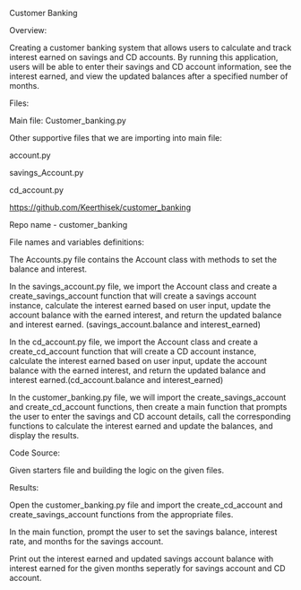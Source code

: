 Customer Banking

Overview:

Creating a customer banking system that allows users to calculate and track interest earned on savings and CD accounts. By running this application, users will be able to enter their savings and CD account information, see the interest earned, and view the updated balances after a specified number of months.

Files:

Main file: Customer_banking.py

Other supportive files that we are importing into main file:

account.py

savings_Account.py

cd_account.py

https://github.com/Keerthisek/customer_banking

Repo name - customer_banking

File names and variables definitions:

The Accounts.py file contains the Account class with methods to set the balance and interest.

In the savings_account.py file, we import the Account class and create a create_savings_account function that will create a savings account instance, calculate the interest earned based on user input, update the account balance with the earned interest, and return the updated balance and interest earned. (savings_account.balance and interest_earned)

In the cd_account.py file, we import the Account class and create a create_cd_account function that will create a CD account instance, calculate the interest earned based on user input, update the account balance with the earned interest, and return the updated balance and interest earned.(cd_account.balance and interest_earned)

In the customer_banking.py file, we will import the create_savings_account and create_cd_account functions, then create a main function  that prompts the user to enter the savings and CD account details, call the corresponding functions to calculate the interest earned and update the balances, and display the results. 


Code Source: 

Given starters file and building the logic on the given files. 

Results:

Open the customer_banking.py file and import the create_cd_account and create_savings_account functions from the appropriate files.

In the main function, prompt the user to set the savings balance, interest rate, and months for the savings account.

Print out the interest earned and updated savings account balance with interest earned for the given months seperatly for savings account and CD account.





